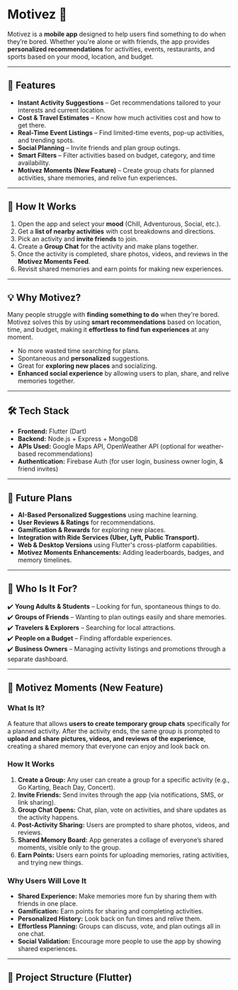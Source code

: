 # Motivez 🚀  
Motivez is a **mobile app** designed to help users find something to do when they’re bored. Whether you're alone or with friends, the app provides **personalized recommendations** for activities, events, restaurants, and sports based on your mood, location, and budget.

---

## **🎯 Features**
- **Instant Activity Suggestions** – Get recommendations tailored to your interests and current location.
- **Cost & Travel Estimates** – Know how much activities cost and how to get there.
- **Real-Time Event Listings** – Find limited-time events, pop-up activities, and trending spots.
- **Social Planning** – Invite friends and plan group outings.
- **Smart Filters** – Filter activities based on budget, category, and time availability.
- **Motivez Moments (New Feature)** – Create group chats for planned activities, share memories, and relive fun experiences.

---

## **📱 How It Works**
1. Open the app and select your **mood** (Chill, Adventurous, Social, etc.).
2. Get a **list of nearby activities** with cost breakdowns and directions.
3. Pick an activity and **invite friends** to join.
4. Create a **Group Chat** for the activity and make plans together.
5. Once the activity is completed, share photos, videos, and reviews in the **Motivez Moments Feed**.
6. Revisit shared memories and earn points for making new experiences.

---

## **💡 Why Motivez?**
Many people struggle with **finding something to do** when they're bored. Motivez solves this by using **smart recommendations** based on location, time, and budget, making it **effortless to find fun experiences** at any moment.

- No more wasted time searching for plans.
- Spontaneous and **personalized** suggestions.
- Great for **exploring new places** and socializing.
- **Enhanced social experience** by allowing users to plan, share, and relive memories together.

---

## **🛠 Tech Stack**
- **Frontend:** Flutter (Dart)
- **Backend:** Node.js + Express + MongoDB
- **APIs Used:** Google Maps API, OpenWeather API (optional for weather-based recommendations)
- **Authentication:** Firebase Auth (for user login, business owner login, & friend invites)

---

## **🚀 Future Plans**
- **AI-Based Personalized Suggestions** using machine learning.
- **User Reviews & Ratings** for recommendations.
- **Gamification & Rewards** for exploring new places.
- **Integration with Ride Services (Uber, Lyft, Public Transport).**
- **Web & Desktop Versions** using Flutter's cross-platform capabilities.
- **Motivez Moments Enhancements:** Adding leaderboards, badges, and memory timelines.

---

## **👥 Who Is It For?**
✔️ **Young Adults & Students** – Looking for fun, spontaneous things to do.  
✔️ **Groups of Friends** – Wanting to plan outings easily and share memories.  
✔️ **Travelers & Explorers** – Searching for local attractions.  
✔️ **People on a Budget** – Finding affordable experiences.  
✔️ **Business Owners** – Managing activity listings and promotions through a separate dashboard.  

---

## **🌟 Motivez Moments (New Feature)**
### **What Is It?**
A feature that allows **users to create temporary group chats** specifically for a planned activity. After the activity ends, the same group is prompted to **upload and share pictures, videos, and reviews of the experience**, creating a shared memory that everyone can enjoy and look back on.

### **How It Works**
1. **Create a Group:** Any user can create a group for a specific activity (e.g., Go Karting, Beach Day, Concert).
2. **Invite Friends:** Send invites through the app (via notifications, SMS, or link sharing). 
3. **Group Chat Opens:** Chat, plan, vote on activities, and share updates as the activity happens.
4. **Post-Activity Sharing:** Users are prompted to share photos, videos, and reviews.
5. **Shared Memory Board:** App generates a collage of everyone’s shared moments, visible only to the group.
6. **Earn Points:** Users earn points for uploading memories, rating activities, and trying new things.

### **Why Users Will Love It**
- **Shared Experience:** Make memories more fun by sharing them with friends in one place.  
- **Gamification:** Earn points for sharing and completing activities.  
- **Personalized History:** Look back on fun times and relive them.  
- **Effortless Planning:** Groups can discuss, vote, and plan outings all in one chat.  
- **Social Validation:** Encourage more people to use the app by showing shared experiences.  

---

## **📌 Project Structure (Flutter)**
